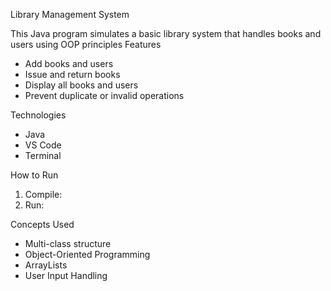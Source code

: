 Library Management System

This Java program simulates a basic library system that handles books and users using OOP principles
Features
- Add books and users
- Issue and return books
- Display all books and users
- Prevent duplicate or invalid operations

 Technologies
- Java
- VS Code
- Terminal

 How to Run
1. Compile:
2. Run:

 Concepts Used
- Multi-class structure
- Object-Oriented Programming
- ArrayLists
- User Input Handling
